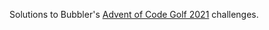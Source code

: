 Solutions to Bubbler's [Advent of Code Golf 2021] challenges.

[Advent of Code Golf 2021]: https://codegolf.meta.stackexchange.com/questions/24068/announcing-advent-of-code-golf-2021-event-challenge-sandbox